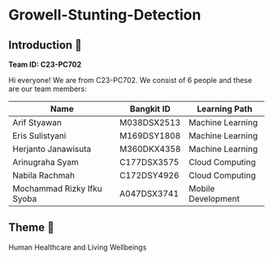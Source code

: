 # Growell-Stunting-Detection

## Introduction 👋
**Team ID: C23-PC702**

Hi everyone! We are from C23-PC702. We consist of 6 people and these are our team members:

|Name|Bangkit ID|Learning Path|
|--|--|--|
|Arif Styawan|M038DSX2513|Machine Learning|
|Eris Sulistyani|M169DSY1808|Machine Learning|
|Herjanto Janawisuta|M360DKX4358|Machine Learning|
|Arinugraha Syam|C177DSX3575|Cloud Computing|
|Nabila Rachmah|C172DSY4926|Cloud Computing|
|Mochammad Rizky Ifku Syoba|A047DSX3741|Mobile Development|

## Theme 🌾
Human Healthcare and Living Wellbeings
